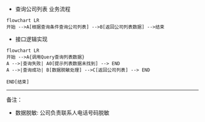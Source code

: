 - 查询公司列表 业务流程
```mermaid 
flowchart LR
开始 -->A[根据查询条件查询公司列表] -->B[返回公司列表数据] -->结束
```

- 接口逻辑实现
```mermaid 
flowchart LR
开始 -->A{调用Query查询列表数据}
A -->|查询失败| A0[提示列表数据未找到] --> END
A -->|查询成功| B[数据脱敏处理] -->C[返回公司列表] --> END

END[结束]
```

---
备注：
- 数据脱敏: 公司负责联系人电话号码脱敏